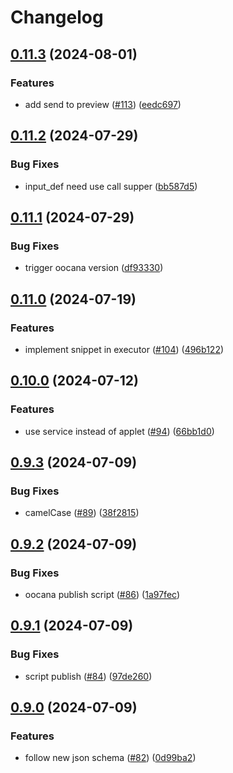 # Changelog

## [0.11.3](https://github.com/oomol/oocana-python/compare/@oomol/python-sdk@0.11.2...@oomol/python-sdk@0.11.3) (2024-08-01)


### Features

* add send to preview ([#113](https://github.com/oomol/oocana-python/issues/113)) ([eedc697](https://github.com/oomol/oocana-python/commit/eedc697f59074b6e8624541461a57066803f8c2a))

## [0.11.2](https://github.com/oomol/oocana-python/compare/@oomol/python-sdk@0.11.1...@oomol/python-sdk@0.11.2) (2024-07-29)


### Bug Fixes

* input_def need use call supper ([bb587d5](https://github.com/oomol/oocana-python/commit/bb587d5904a8e308f42f588bc58d14e2c140d94c))

## [0.11.1](https://github.com/oomol/oocana-python/compare/@oomol/python-sdk@0.11.0...@oomol/python-sdk@0.11.1) (2024-07-29)


### Bug Fixes

* trigger oocana version ([df93330](https://github.com/oomol/oocana-python/commit/df933305e1380e7407105e37dc51d645b447b168))

## [0.11.0](https://github.com/oomol/oocana-python/compare/@oomol/python-sdk@0.10.0...@oomol/python-sdk@0.11.0) (2024-07-19)


### Features

* implement snippet in executor ([#104](https://github.com/oomol/oocana-python/issues/104)) ([496b122](https://github.com/oomol/oocana-python/commit/496b1222d996d6d0fd354bb46c1b9e8391b3fe02))

## [0.10.0](https://github.com/oomol/oocana-python/compare/@oomol/python-sdk@0.9.3...@oomol/python-sdk@0.10.0) (2024-07-12)


### Features

* use service instead of applet ([#94](https://github.com/oomol/oocana-python/issues/94)) ([66bb1d0](https://github.com/oomol/oocana-python/commit/66bb1d01b64295a98ac4b9a56aa76f3cba91c908))

## [0.9.3](https://github.com/oomol/oocana-python/compare/@oomol/python-sdk@0.9.2...@oomol/python-sdk@0.9.3) (2024-07-09)


### Bug Fixes

* camelCase ([#89](https://github.com/oomol/oocana-python/issues/89)) ([38f2815](https://github.com/oomol/oocana-python/commit/38f2815e7a4f3fb7dc7ec510c9d9901dc2eab293))

## [0.9.2](https://github.com/oomol/oocana-python/compare/@oomol/python-sdk@0.9.1...@oomol/python-sdk@0.9.2) (2024-07-09)


### Bug Fixes

* oocana publish script ([#86](https://github.com/oomol/oocana-python/issues/86)) ([1a97fec](https://github.com/oomol/oocana-python/commit/1a97fec4decc8102dc1a8c5ea887043612857ace))

## [0.9.1](https://github.com/oomol/oocana-python/compare/@oomol/python-sdk@0.9.0...@oomol/python-sdk@0.9.1) (2024-07-09)


### Bug Fixes

* script publish ([#84](https://github.com/oomol/oocana-python/issues/84)) ([97de260](https://github.com/oomol/oocana-python/commit/97de260e8c70b93380ec922578a683f9b439dc72))

## [0.9.0](https://github.com/oomol/oocana-python/compare/@oomol/python-sdk@0.8.0...@oomol/python-sdk@0.9.0) (2024-07-09)


### Features

* follow new json schema ([#82](https://github.com/oomol/oocana-python/issues/82)) ([0d99ba2](https://github.com/oomol/oocana-python/commit/0d99ba29b7003a6cc36c79c087da25aa8e2cb562))
